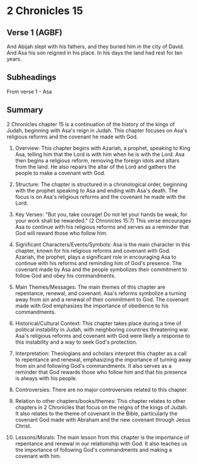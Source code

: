 # 2 Chronicles 15

## Verse 1 (AGBF)

And Abijah slept with his fathers, and they buried him in the city of David. And Asa his son reigned in his place. In his days the land had rest for ten years.

## Subheadings

From verse 1 - Asa

## Summary

2 Chronicles chapter 15 is a continuation of the history of the kings of Judah, beginning with Asa's reign in Judah. This chapter focuses on Asa's religious reforms and the covenant he made with God.

1. Overview: This chapter begins with Azariah, a prophet, speaking to King Asa, telling him that the Lord is with him when he is with the Lord. Asa then begins a religious reform, removing the foreign idols and altars from the land. He also repairs the altar of the Lord and gathers the people to make a covenant with God.

2. Structure: The chapter is structured in a chronological order, beginning with the prophet speaking to Asa and ending with Asa's death. The focus is on Asa's religious reforms and the covenant he made with the Lord.

3. Key Verses: "But you, take courage! Do not let your hands be weak, for your work shall be rewarded." (2 Chronicles 15:7) This verse encourages Asa to continue with his religious reforms and serves as a reminder that God will reward those who follow him.

4. Significant Characters/Events/Symbols: Asa is the main character in this chapter, known for his religious reforms and covenant with God. Azariah, the prophet, plays a significant role in encouraging Asa to continue with his reforms and reminding him of God's presence. The covenant made by Asa and the people symbolizes their commitment to follow God and obey his commandments.

5. Main Themes/Messages: The main themes of this chapter are repentance, renewal, and covenant. Asa's reforms symbolize a turning away from sin and a renewal of their commitment to God. The covenant made with God emphasizes the importance of obedience to his commandments.

6. Historical/Cultural Context: This chapter takes place during a time of political instability in Judah, with neighboring countries threatening war. Asa's religious reforms and covenant with God were likely a response to this instability and a way to seek God's protection.

7. Interpretation: Theologians and scholars interpret this chapter as a call to repentance and renewal, emphasizing the importance of turning away from sin and following God's commandments. It also serves as a reminder that God rewards those who follow him and that his presence is always with his people.

8. Controversies: There are no major controversies related to this chapter.

9. Relation to other chapters/books/themes: This chapter relates to other chapters in 2 Chronicles that focus on the reigns of the kings of Judah. It also relates to the theme of covenant in the Bible, particularly the covenant God made with Abraham and the new covenant through Jesus Christ.

10. Lessons/Morals: The main lesson from this chapter is the importance of repentance and renewal in our relationship with God. It also teaches us the importance of following God's commandments and making a covenant with him.